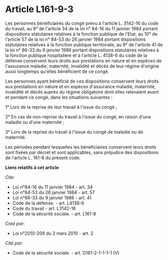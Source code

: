 # Article L161-9-3

Les personnes bénéficiaires du congé prévu à l'article L. 3142-16 du code du travail, au 9° de l'article 34 de la loi n°
84-16 du 11 janvier 1984 portant dispositions statutaires relatives à la fonction publique de l'Etat, au 10° de l'article 57
de la loi n° 84-53 du 26 janvier 1984 portant dispositions statutaires relatives à la fonction publique territoriale, au 9°
de l'article 41 de la loi n° 86-33 du 9 janvier 1986 portant dispositions statutaires relatives à la fonction publique
hospitalière et à l'article L. 4138-6 du code de la défense conservent leurs droits aux prestations en nature et en espèces
de l'assurance maladie, maternité, invalidité et décès de leur régime d'origine aussi longtemps qu'elles bénéficient de ce
congé. 

Les personnes ayant bénéficié de ces dispositions conservent leurs droits aux prestations en nature et en espèces d'assurance
maladie, maternité, invalidité et décès auprès du régime obligatoire dont elles relevaient avant et pendant ce congé, dans
les situations suivantes : 

1° Lors de la reprise de leur travail à l'issue du congé ; 

2° En cas de non-reprise du travail à l'issue du congé, en raison d'une maladie ou d'une maternité ; 

3° Lors de la reprise du travail à l'issue du congé de maladie ou de maternité. 

Les périodes pendant lesquelles les bénéficiaires conservent leurs droits sont fixées par décret et sont applicables, sans
préjudice des dispositions de l'article L. 161-8 du présent code.

**Liens relatifs à cet article**

_Cite_:

  - Loi n°84-16 du 11 janvier 1984 - art. 34
  - Loi n°84-53 du 26 janvier 1984 - art. 57
  - Loi n°86-33 du 9 janvier 1986 - art. 41
  - Code de la défense. - art. L4138-6
  - Code du travail - art. L3142-16
  - Code de la sécurité sociale. - art. L161-8

_Créé par_:

  - Loi n°2010-209 du 2 mars 2010 - art. 2

_Cité par_:

  - Code de la sécurité sociale. - art. D161-2-1-1-1-1 (V)
